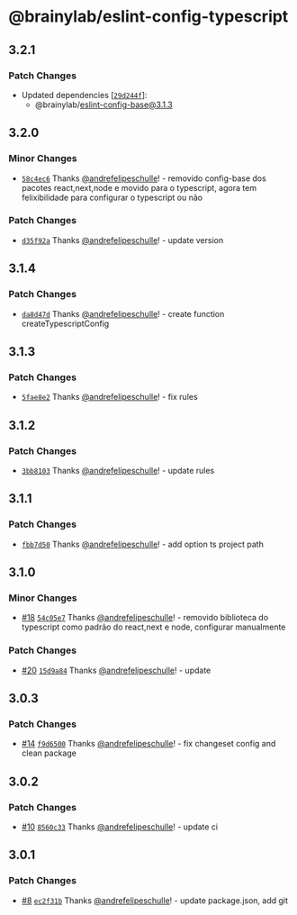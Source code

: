 # @brainylab/eslint-config-typescript

## 3.2.1

### Patch Changes

- Updated dependencies [[`29d244f`](https://github.com/brainylab/eslint-config/commit/29d244f76ad23ae8e12766273f7b781f97cb6ac4)]:
  - @brainylab/eslint-config-base@3.1.3

## 3.2.0

### Minor Changes

- [`58c4ec6`](https://github.com/brainylab/eslint-config/commit/58c4ec6aeab380b3dd54afdb47238e71fec21853) Thanks [@andrefelipeschulle](https://github.com/andrefelipeschulle)! - removido config-base dos pacotes react,next,node e movido para o typescript, agora tem felixibilidade para configurar o typescript ou não

### Patch Changes

- [`d35f92a`](https://github.com/brainylab/eslint-config/commit/d35f92a6b30f06d61703d7e40bd03d618dcf2c64) Thanks [@andrefelipeschulle](https://github.com/andrefelipeschulle)! - update version

## 3.1.4

### Patch Changes

- [`da8d47d`](https://github.com/brainylab/eslint-config/commit/da8d47de39cf766cd03b99deef85a5a9eabf31e0) Thanks [@andrefelipeschulle](https://github.com/andrefelipeschulle)! - create function createTypescriptConfig

## 3.1.3

### Patch Changes

- [`5fae8e2`](https://github.com/brainylab/eslint-config/commit/5fae8e232a8c8893320282b811db661b9ce32a02) Thanks [@andrefelipeschulle](https://github.com/andrefelipeschulle)! - fix rules

## 3.1.2

### Patch Changes

- [`3bb8103`](https://github.com/brainylab/eslint-config/commit/3bb81031dda130f4499c747ee9fff881d40e2477) Thanks [@andrefelipeschulle](https://github.com/andrefelipeschulle)! - update rules

## 3.1.1

### Patch Changes

- [`fbb7d50`](https://github.com/brainylab/eslint-config/commit/fbb7d508209e447438c764cdba92b373b7dc7e55) Thanks [@andrefelipeschulle](https://github.com/andrefelipeschulle)! - add option ts project path

## 3.1.0

### Minor Changes

- [#18](https://github.com/brainylab/eslint-config/pull/18) [`54c05e7`](https://github.com/brainylab/eslint-config/commit/54c05e773be783dc9726cc22112e8f18d97532cd) Thanks [@andrefelipeschulle](https://github.com/andrefelipeschulle)! - removido biblioteca do typescript como padrão do react,next e node, configurar manualmente

### Patch Changes

- [#20](https://github.com/brainylab/eslint-config/pull/20) [`15d9a84`](https://github.com/brainylab/eslint-config/commit/15d9a8426c2891393c2eb0bd76e27913d29c0e40) Thanks [@andrefelipeschulle](https://github.com/andrefelipeschulle)! - update

## 3.0.3

### Patch Changes

- [#14](https://github.com/brainylab/eslint-config/pull/14) [`f9d6500`](https://github.com/brainylab/eslint-config/commit/f9d65002b50966fc3ec8e625dffed57014db3827) Thanks [@andrefelipeschulle](https://github.com/andrefelipeschulle)! - fix changeset config and clean package

## 3.0.2

### Patch Changes

- [#10](https://github.com/brainylab/eslint-config/pull/10) [`8560c33`](https://github.com/brainylab/eslint-config/commit/8560c33796657cf4d62eb3bf9de380cb9f78c8a7) Thanks [@andrefelipeschulle](https://github.com/andrefelipeschulle)! - update ci

## 3.0.1

### Patch Changes

- [#8](https://github.com/brainylab/eslint-config/pull/8) [`ec2f31b`](https://github.com/brainylab/eslint-config/commit/ec2f31bca4b96ec0131751c72d0048237fdc2ce7) Thanks [@andrefelipeschulle](https://github.com/andrefelipeschulle)! - update package.json, add git
